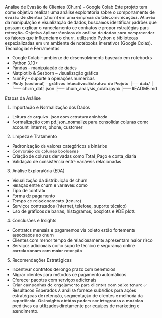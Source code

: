 Análise de Evasão de Clientes (Churn) – Google Colab
Este projeto tem como objetivo realizar uma análise exploratória sobre o comportamento de evasão de clientes (churn) em uma empresa de telecomunicações. Através da manipulação e visualização de dados, buscamos identificar padrões que possam explicar o cancelamento de contratos e propor estratégias para retenção.
 Objetivo
Aplicar técnicas de análise de dados para compreender os fatores que influenciam o churn, utilizando Python e bibliotecas especializadas em um ambiente de notebooks interativos (Google Colab).
 Tecnologias e Ferramentas
- Google Colab – ambiente de desenvolvimento baseado em notebooks
- Python 3.10+
- Pandas – manipulação de dados
- Matplotlib & Seaborn – visualização gráfica
- NumPy – suporte a operações numéricas
- Plotly (opcional) – gráficos interativos
 Estrutura do Projeto
├── data/
│   └── churn_data.json
├── churn_analysis_colab.ipynb
├── README.md


 Etapas da Análise
1. Importação e Normalização dos Dados
- Leitura de arquivo .json com estrutura aninhada
- Normalização com pd.json_normalize para consolidar colunas como account, internet, phone, customer
2. Limpeza e Tratamento
- Padronização de valores categóricos e binários
- Conversão de colunas booleanas
- Criação de colunas derivadas como Total_Pago e conta_diaria
- Validação de consistência entre variáveis relacionadas
3. Análise Exploratória (EDA)
- Visualização da distribuição de churn
- Relação entre churn e variáveis como:
- Tipo de contrato
- Forma de pagamento
- Tempo de relacionamento (tenure)
- Serviços contratados (internet, telefone, suporte técnico)
- Uso de gráficos de barras, histogramas, boxplots e KDE plots
4. Conclusões e Insights
- Contratos mensais e pagamentos via boleto estão fortemente associados ao churn
- Clientes com menor tempo de relacionamento apresentam maior risco
- Serviços adicionais como suporte técnico e segurança online correlacionam com maior retenção
5. Recomendações Estratégicas
- Incentivar contratos de longo prazo com benefícios
- Migrar clientes para métodos de pagamento automáticos
- Oferecer pacotes com serviços adicionais
- Criar campanhas de engajamento para clientes com baixo tenure
✅ Resultados Esperados
A análise fornece subsídios para ações estratégicas de retenção, segmentação de clientes e melhoria da experiência. Os insights obtidos podem ser integrados a modelos preditivos ou utilizados diretamente por equipes de marketing e atendimento.
